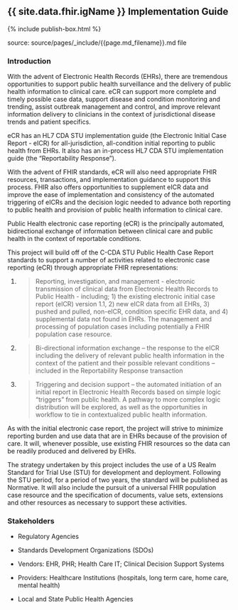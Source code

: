 ## {{ site.data.fhir.igName }} Implementation Guide

{% include publish-box.html %}

<!-- { :.no_toc } -->

<!-- TOC  the css styling for this is \pages\assets\css\project.css under 'markdown-toc'-->

<!-- * Do not remove this line (it will not be displayed)
{:toc} -->

<!-- end TOC -->

source: source/pages/\_include/{{page.md_filename}}.md  file

###  Introduction


With the advent of Electronic Health Records (EHRs), there are
tremendous opportunities to support public health surveillance and the
delivery of public health information to clinical care. eCR can support
more complete and timely possible case data, support disease and
condition monitoring and trending, assist outbreak management and
control, and improve relevant information delivery to clinicians in the
context of jurisdictional disease trends and patient specifics.

eCR has an HL7 CDA STU implementation guide (the Electronic Initial Case
Report - eICR) for all-jurisdiction, all-condition initial reporting to
public health from EHRs. It also has an in-process HL7 CDA STU
implementation guide (the “Reportability Response”).

With the advent of FHIR standards, eCR will also need appropriate FHIR
resources, transactions, and implementation guidance to support this
process. FHIR also offers opportunities to supplement eICR data and
improve the ease of implementation and consistency of the automated
triggering of eICRs and the decision logic needed to advance both
reporting to public health and provision of public health information to
clinical care.

Public Health electronic case reporting (eCR) is the principally
automated, bidirectional exchange of information between clinical care
and public health in the context of reportable conditions.

This project will build off of the C-CDA STU Public Health Case Report
standards to support a number of activities related to electronic case
reporting (eCR) through appropriate FHIR representations:

1.  > Reporting, investigation, and management - electronic transmission
    > of clinical data from Electronic Health Records to Public Health -
    > including; 1) the existing electronic initial case report (eICR)
    > version 1.1, 2) new eICR data from all EHRs, 3) pushed and pulled,
    > non-eICR, condition specific EHR data, and 4) supplemental data
    > not found in EHRs. The management and processing of population
    > cases including potentially a FHIR population case resource.

2.  > Bi-directional information exchange – the response to the eICR
    > including the delivery of relevant public health information in
    > the context of the patient and their possible relevant conditions
    > – included in the Reportability Response transaction

3.  > Triggering and decision support – the automated initiation of an
    > initial report in Electronic Health Records based on simple logic
    > “triggers” from public health. A pathway to more complex logic
    > distribution will be explored, as well as the opportunities in
    > workflow to tie in contextualized public health information.

As with the initial electronic case report, the project will strive to
minimize reporting burden and use data that are in EHRs because of the
provision of care. It will, whenever possible, use existing FHIR
resources so the data can be readily produced and delivered by EHRs.

The strategy undertaken by this project includes the use of a US Realm
Standard for Trial Use (STU) for development and deployment. Following
the STU period, for a period of two years, the standard will be
published as Normative. It will also include the pursuit of a universal
FHIR population case resource and the specification of documents, value
sets, extensions and other resources as necessary to support these
activities.

### Stakeholders

  - Regulatory Agencies

  - Standards Development Organizations (SDOs)

  - Vendors: EHR, PHR; Health Care IT; Clinical Decision Support Systems

  - Providers: Healthcare Institutions (hospitals, long term care, home
    care, mental health)

  - Local and State Public Health Agencies
